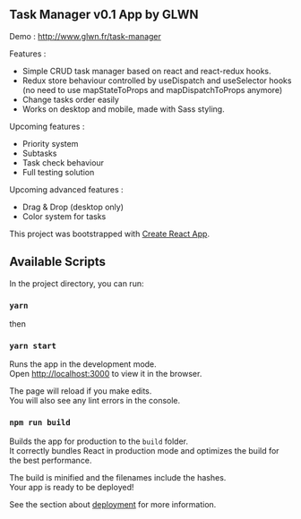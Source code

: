 ## Task Manager v0.1 App by GLWN

Demo : http://www.glwn.fr/task-manager

Features :
- Simple CRUD task manager based on react and react-redux hooks.
- Redux store behaviour controlled by useDispatch and useSelector hooks (no need to use mapStateToProps and mapDispatchToProps anymore)
- Change tasks order easily
- Works on desktop and mobile, made with Sass styling.

Upcoming features :
- Priority system
- Subtasks
- Task check behaviour
- Full testing solution

Upcoming advanced features :
- Drag & Drop (desktop only)
- Color system for tasks

This project was bootstrapped with [Create React App](https://github.com/facebook/create-react-app).

## Available Scripts

In the project directory, you can run:

### `yarn`
then
### `yarn start`

Runs the app in the development mode.<br />
Open [http://localhost:3000](http://localhost:3000) to view it in the browser.

The page will reload if you make edits.<br />
You will also see any lint errors in the console.

### `npm run build`

Builds the app for production to the `build` folder.<br />
It correctly bundles React in production mode and optimizes the build for the best performance.

The build is minified and the filenames include the hashes.<br />
Your app is ready to be deployed!

See the section about [deployment](https://facebook.github.io/create-react-app/docs/deployment) for more information.




